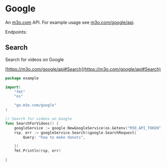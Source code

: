 # Google

An [m3o.com](https://m3o.com) API. For example usage see [m3o.com/google/api](https://m3o.com/google/api).

Endpoints:

## Search

Search for videos on Google


[https://m3o.com/google/api#Search](https://m3o.com/google/api#Search)

```go
package example

import(
	"fmt"
	"os"

	"go.m3o.com/google"
)

// Search for videos on Google
func SearchForVideos() {
	googleService := google.NewGoogleService(os.Getenv("M3O_API_TOKEN"))
	rsp, err := googleService.Search(&google.SearchRequest{
		Query: "how to make donuts",

	})
	fmt.Println(rsp, err)
	
}
```
